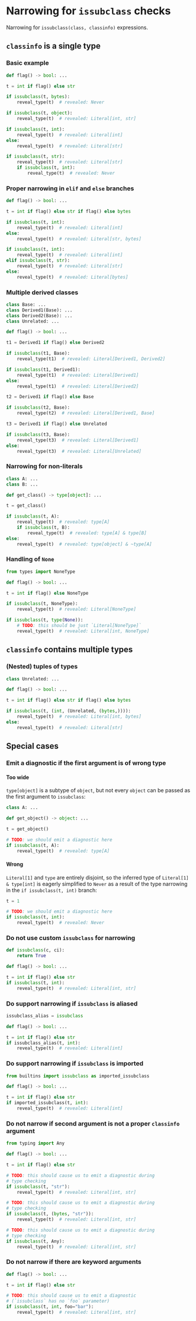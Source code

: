 # Narrowing for `issubclass` checks

Narrowing for `issubclass(class, classinfo)` expressions.

## `classinfo` is a single type

### Basic example

```py
def flag() -> bool: ...

t = int if flag() else str

if issubclass(t, bytes):
    reveal_type(t)  # revealed: Never

if issubclass(t, object):
    reveal_type(t)  # revealed: Literal[int, str]

if issubclass(t, int):
    reveal_type(t)  # revealed: Literal[int]
else:
    reveal_type(t)  # revealed: Literal[str]

if issubclass(t, str):
    reveal_type(t)  # revealed: Literal[str]
    if issubclass(t, int):
        reveal_type(t)  # revealed: Never
```

### Proper narrowing in `elif` and `else` branches

```py
def flag() -> bool: ...

t = int if flag() else str if flag() else bytes

if issubclass(t, int):
    reveal_type(t)  # revealed: Literal[int]
else:
    reveal_type(t)  # revealed: Literal[str, bytes]

if issubclass(t, int):
    reveal_type(t)  # revealed: Literal[int]
elif issubclass(t, str):
    reveal_type(t)  # revealed: Literal[str]
else:
    reveal_type(t)  # revealed: Literal[bytes]
```

### Multiple derived classes

```py
class Base: ...
class Derived1(Base): ...
class Derived2(Base): ...
class Unrelated: ...

def flag() -> bool: ...

t1 = Derived1 if flag() else Derived2

if issubclass(t1, Base):
    reveal_type(t1)  # revealed: Literal[Derived1, Derived2]

if issubclass(t1, Derived1):
    reveal_type(t1)  # revealed: Literal[Derived1]
else:
    reveal_type(t1)  # revealed: Literal[Derived2]

t2 = Derived1 if flag() else Base

if issubclass(t2, Base):
    reveal_type(t2)  # revealed: Literal[Derived1, Base]

t3 = Derived1 if flag() else Unrelated

if issubclass(t3, Base):
    reveal_type(t3)  # revealed: Literal[Derived1]
else:
    reveal_type(t3)  # revealed: Literal[Unrelated]
```

### Narrowing for non-literals

```py
class A: ...
class B: ...

def get_class() -> type[object]: ...

t = get_class()

if issubclass(t, A):
    reveal_type(t)  # revealed: type[A]
    if issubclass(t, B):
        reveal_type(t)  # revealed: type[A] & type[B]
else:
    reveal_type(t)  # revealed: type[object] & ~type[A]
```

### Handling of `None`

```py
from types import NoneType

def flag() -> bool: ...

t = int if flag() else NoneType

if issubclass(t, NoneType):
    reveal_type(t)  # revealed: Literal[NoneType]

if issubclass(t, type(None)):
    # TODO: this should be just `Literal[NoneType]`
    reveal_type(t)  # revealed: Literal[int, NoneType]
```

## `classinfo` contains multiple types

### (Nested) tuples of types

```py
class Unrelated: ...

def flag() -> bool: ...

t = int if flag() else str if flag() else bytes

if issubclass(t, (int, (Unrelated, (bytes,)))):
    reveal_type(t)  # revealed: Literal[int, bytes]
else:
    reveal_type(t)  # revealed: Literal[str]
```

## Special cases

### Emit a diagnostic if the first argument is of wrong type

#### Too wide

`type[object]` is a subtype of `object`, but not every `object` can be passed as the first argument
to `issubclass`:

```py
class A: ...

def get_object() -> object: ...

t = get_object()

# TODO: we should emit a diagnostic here
if issubclass(t, A):
    reveal_type(t)  # revealed: type[A]
```

#### Wrong

`Literal[1]` and `type` are entirely disjoint, so the inferred type of `Literal[1] & type[int]` is eagerly simplified to `Never` as a result of the type narrowing in the `if issubclass(t, int)` branch:

```py
t = 1

# TODO: we should emit a diagnostic here
if issubclass(t, int):
    reveal_type(t)  # revealed: Never
```

### Do not use custom `issubclass` for narrowing

```py
def issubclass(c, ci):
    return True

def flag() -> bool: ...

t = int if flag() else str
if issubclass(t, int):
    reveal_type(t)  # revealed: Literal[int, str]
```

### Do support narrowing if `issubclass` is aliased

```py
issubclass_alias = issubclass

def flag() -> bool: ...

t = int if flag() else str
if issubclass_alias(t, int):
    reveal_type(t)  # revealed: Literal[int]
```

### Do support narrowing if `issubclass` is imported

```py
from builtins import issubclass as imported_issubclass

def flag() -> bool: ...

t = int if flag() else str
if imported_issubclass(t, int):
    reveal_type(t)  # revealed: Literal[int]
```

### Do not narrow if second argument is not a proper `classinfo` argument

```py
from typing import Any

def flag() -> bool: ...

t = int if flag() else str

# TODO: this should cause us to emit a diagnostic during
# type checking
if issubclass(t, "str"):
    reveal_type(t)  # revealed: Literal[int, str]

# TODO: this should cause us to emit a diagnostic during
# type checking
if issubclass(t, (bytes, "str")):
    reveal_type(t)  # revealed: Literal[int, str]

# TODO: this should cause us to emit a diagnostic during
# type checking
if issubclass(t, Any):
    reveal_type(t)  # revealed: Literal[int, str]
```

### Do not narrow if there are keyword arguments

```py
def flag() -> bool: ...

t = int if flag() else str

# TODO: this should cause us to emit a diagnostic
# (`issubclass` has no `foo` parameter)
if issubclass(t, int, foo="bar"):
    reveal_type(t)  # revealed: Literal[int, str]
```
